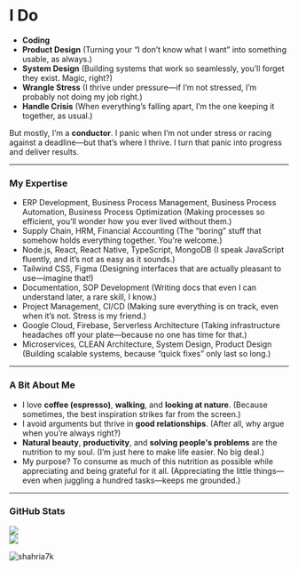 # I Do  
- **Coding**
- **Product Design** (Turning your “I don’t know what I want” into something usable, as always.)  
- **System Design** (Building systems that work so seamlessly, you’ll forget they exist. Magic, right?)  
- **Wrangle Stress** (I thrive under pressure—if I’m not stressed, I’m probably not doing my job right.)  
- **Handle Crisis** (When everything’s falling apart, I’m the one keeping it together, as usual.)

But mostly, I’m a **conductor**. I panic when I’m not under stress or racing against a deadline—but that’s where I thrive. I turn that panic into progress and deliver results.  

---

### My Expertise  
- ERP Development, Business Process Management, Business Process Automation, Business Process Optimization (Making processes so efficient, you’ll wonder how you ever lived without them.)  
- Supply Chain, HRM, Financial Accounting (The “boring” stuff that somehow holds everything together. You're welcome.)  
- Node.js, React, React Native, TypeScript, MongoDB (I speak JavaScript fluently, and it’s not as easy as it sounds.)  
- Tailwind CSS, Figma (Designing interfaces that are actually pleasant to use—imagine that!)  
- Documentation, SOP Development (Writing docs that even I can understand later, a rare skill, I know.)  
- Project Management, CI/CD (Making sure everything is on track, even when it’s not. Stress is my friend.)  
- Google Cloud, Firebase, Serverless Architecture (Taking infrastructure headaches off your plate—because no one has time for that.)  
- Microservices, CLEAN Architecture, System Design, Product Design (Building scalable systems, because “quick fixes” only last so long.)

---

### A Bit About Me  
- I love **coffee (espresso)**, **walking**, and **looking at nature**. (Because sometimes, the best inspiration strikes far from the screen.)  
- I avoid arguments but thrive in **good relationships**. (After all, why argue when you’re always right?)  
- **Natural beauty**, **productivity**, and **solving people's problems** are the nutrition to my soul. (I’m just here to make life easier. No big deal.)  
- My purpose? To consume as much of this nutrition as possible while appreciating and being grateful for it all. (Appreciating the little things—even when juggling a hundred tasks—keeps me grounded.)

---

### GitHub Stats  
![](https://raw.githubusercontent.com/shahria7k/shahria7k/main/profile-summary-card-output/dracula/3-stats.svg)  
![](https://raw.githubusercontent.com/shahria7k/shahria7k/main/profile-summary-card-output/dracula/2-most-commit-language.svg)  

<p><img align="center" src="https://github-readme-streak-stats.herokuapp.com/?user=shahria7k&theme=dark" alt="shahria7k" /></p>
